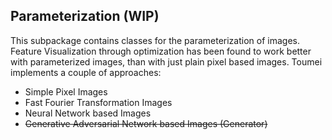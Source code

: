 ## Parameterization (WIP)

This subpackage contains classes for the parameterization of images. Feature Visualization through optimization has been
found to work better with parameterized images, than with just plain pixel based images.
Toumei implements a couple of approaches:
- Simple Pixel Images
- Fast Fourier Transformation Images
- Neural Network based Images
- ~~Generative Adversarial Network based Images (Generator)~~